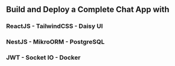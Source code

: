 ## Build and Deploy a Complete Chat App with
### ReactJS - TailwindCSS - Daisy UI
### NestJS - MikroORM - PostgreSQL 
### JWT - Socket IO - Docker
